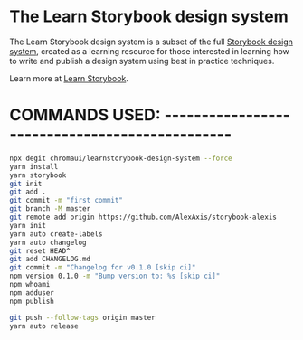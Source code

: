 # The Learn Storybook design system

The Learn Storybook design system is a subset of the full [Storybook design system](https://github.com/storybookjs/design-system/), created as a learning resource for those interested in learning how to write and publish a design system using best in practice techniques.

Learn more at [Learn Storybook](https://learnstorybook.com).

# COMMANDS USED: -----------------------------------------------

```bash
npx degit chromaui/learnstorybook-design-system --force
yarn install
yarn storybook
git init
git add .
git commit -m "first commit"
git branch -M master
git remote add origin https://github.com/AlexAxis/storybook-alexis
yarn init
yarn auto create-labels
yarn auto changelog
git reset HEAD^
git add CHANGELOG.md
git commit -m "Changelog for v0.1.0 [skip ci]"
npm version 0.1.0 -m "Bump version to: %s [skip ci]"
npm whoami
npm adduser
npm publish

git push --follow-tags origin master
yarn auto release

```
